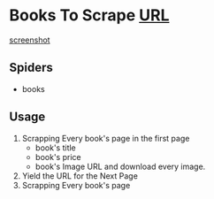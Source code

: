 # Books To Scrape [URL](http://books.toscrape.com/)
[screenshot](./screenshot.JPG)

## Spiders 
* books 

## Usage 
1. Scrapping Every book's page in the first page 
	- book's title 
	- book's price 
	- book's Image URL and download every image. 
2. Yield the URL for the Next Page 
3. Scrapping Every book's page 
